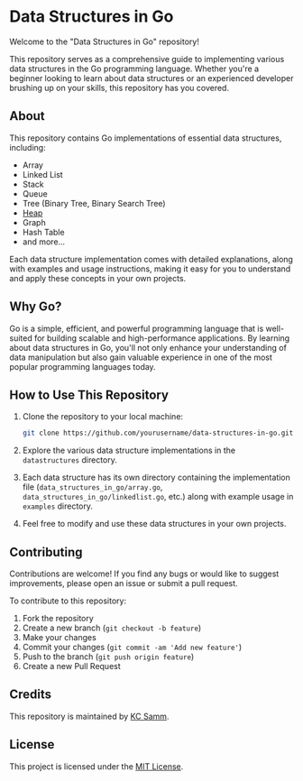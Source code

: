 # Data Structures in Go

Welcome to the "Data Structures in Go" repository!

This repository serves as a comprehensive guide to implementing various data structures in the Go programming language. Whether you're a beginner looking to learn about data structures or an experienced developer brushing up on your skills, this repository has you covered.

## About

This repository contains Go implementations of essential data structures, including:

- Array
- Linked List
- Stack
- Queue
- Tree (Binary Tree, Binary Search Tree)
- [Heap](/heaps/)
- Graph
- Hash Table
- and more...

Each data structure implementation comes with detailed explanations, along with examples and usage instructions, making it easy for you to understand and apply these concepts in your own projects.

## Why Go?

Go is a simple, efficient, and powerful programming language that is well-suited for building scalable and high-performance applications. By learning about data structures in Go, you'll not only enhance your understanding of data manipulation but also gain valuable experience in one of the most popular programming languages today.

## How to Use This Repository

1. Clone the repository to your local machine:

    ```bash
    git clone https://github.com/yourusername/data-structures-in-go.git
    ```

2. Explore the various data structure implementations in the `datastructures` directory.

3. Each data structure has its own directory containing the implementation file (`data_structures_in_go/array.go`, `data_structures_in_go/linkedlist.go`, etc.) along with example usage in `examples` directory.

4. Feel free to modify and use these data structures in your own projects.

## Contributing

Contributions are welcome! If you find any bugs or would like to suggest improvements, please open an issue or submit a pull request. 

To contribute to this repository:

1. Fork the repository
2. Create a new branch (`git checkout -b feature`)
3. Make your changes
4. Commit your changes (`git commit -am 'Add new feature'`)
5. Push to the branch (`git push origin feature`)
6. Create a new Pull Request

## Credits

This repository is maintained by [KC Samm](https://github.com/KING-SAMM). 

## License

This project is licensed under the [MIT License](LICENSE).

